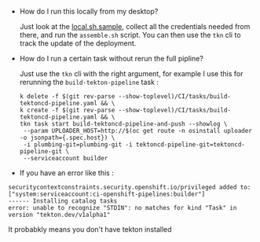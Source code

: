 
* How do I run this locally from my desktop?

  Just look at the [local.sh.sample](local.sh.sample), collect all the
  credentials needed from there, and run the `assemble.sh` script. You can then
  use the `tkn` cli to track the update of the deployment.

* How do I run a certain task without rerun the full pipline?

  Just use the `tkn` cli with the right argument, for example I use this for rerunning the `build-tekton-pipeline` task :

  ```
  k delete -f $(git rev-parse --show-toplevel)/CI/tasks/build-tektoncd-pipeline.yaml && \
  k create -f $(git rev-parse --show-toplevel)/CI/tasks/build-tektoncd-pipeline.yaml && \
  tkn task start build-tektoncd-pipeline-and-push --showlog \
   --param UPLOADER_HOST=http://$(oc get route -n osinstall uploader -o jsonpath={.spec.host}) \
   -i plumbing-git=plumbing-git -i tektoncd-pipeline-git=tektoncd-pipeline-git \
   --serviceaccount builder
  ```

* If you have an error like this :
```
securitycontextconstraints.security.openshift.io/privileged added to: ["system:serviceaccount:ci-openshift-pipelines:builder"]
------ Installing catalog tasks
error: unable to recognize "STDIN": no matches for kind "Task" in version "tekton.dev/v1alpha1"
```
  It probabkly means you don't have tekton installed
